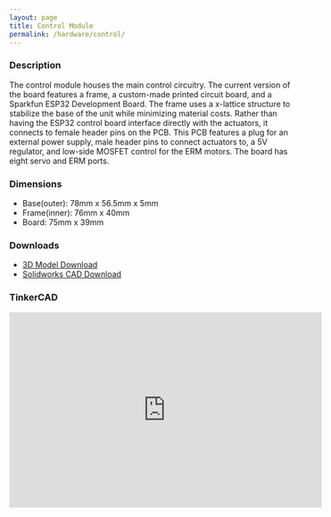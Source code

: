 ```yaml
---
layout: page
title: Control Module
permalink: /hardware/control/
---
```


### Description
The control module houses the main control circuitry. The current version of the board features a frame, a custom-made printed circuit board, and a Sparkfun ESP32 Development Board. The frame uses a x-lattice structure to stabilize the base of the unit while minimizing material costs. Rather than having the ESP32 control board interface directly with  the  actuators, it connects to female header pins on the PCB. This PCB features a plug for an external power supply, male header pins to connect actuators to, a 5V regulator, and low-side MOSFET control for the ERM motors. The board has eight servo and ERM ports.

### Dimensions
- Base(outer): 78mm x 56.5mm x 5mm
- Frame(inner): 76mm x 40mm
- Board: 75mm x 39mm
  
### Downloads
- [3D Model Download](https://www.thingiverse.com/thing:4747935)
- [Solidworks CAD Download](https://rice.box.com/v/snaptics-control-module)

### TinkerCAD
<iframe width="560" height="350" src="https://www.tinkercad.com/embed/axsa9ShgY4V?editbtn=1" frameborder="0" marginwidth="0" marginheight="0" scrolling="no"></iframe>
